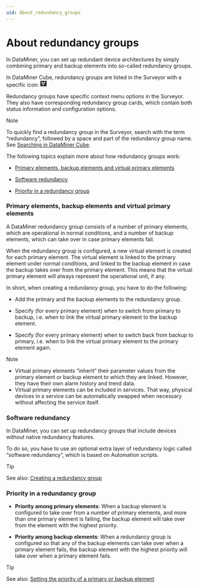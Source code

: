 ```yaml
---
uid: About_redundancy_groups
---
```


# About redundancy groups

In DataMiner, you can set up redundant device architectures by simply combining primary and backup elements into so-called redundancy groups.

In DataMiner Cube, redundancy groups are listed in the Surveyor with a specific icon: ![](../../images/IconRG00054.PNG)

Redundancy groups have specific context menu options in the Surveyor. They also have corresponding redundancy group cards, which contain both status information and configuration options.

> [!NOTE]
> To quickly find a redundancy group in the Surveyor, search with the term “redundancy”, followed by a space and part of the redundancy group name. See [Searching in DataMiner Cube](xref:Searching_in_DataMiner_Cube).

The following topics explain more about how redundancy groups work:

- [Primary elements, backup elements and virtual primary elements](#primary-elements-backup-elements-and-virtual-primary-elements)

- [Software redundancy](#software-redundancy)

- [Priority in a redundancy group](#priority-in-a-redundancy-group)

### Primary elements, backup elements and virtual primary elements

A DataMiner redundancy group consists of a number of primary elements, which are operational in normal conditions, and a number of backup elements, which can take over in case primary elements fail.

When the redundancy group is configured, a new virtual element is created for each primary element. The virtual element is linked to the primary element under normal conditions, and linked to the backup element in case the backup takes over from the primary element. This means that the virtual primary element will always represent the operational unit, if any.

In short, when creating a redundancy group, you have to do the following:

- Add the primary and the backup elements to the redundancy group.

- Specify (for every primary element) when to switch from primary to backup, i.e. when to link the virtual primary element to the backup element.

- Specify (for every primary element) when to switch back from backup to primary, i.e. when to link the virtual primary element to the primary element again.

> [!NOTE]
> - Virtual primary elements “inherit” their parameter values from the primary element or backup element to which they are linked. However, they have their own alarm history and trend data.
> - Virtual primary elements can be included in services. That way, physical devices in a service can be automatically swapped when necessary without affecting the service itself.

### Software redundancy

In DataMiner, you can set up redundancy groups that include devices without native redundancy features.

To do so, you have to use an optional extra layer of redundancy logic called “software redundancy”, which is based on Automation scripts.

> [!TIP]
> See also:
> [Creating a redundancy group](Creating_a_redundancy_group.md)

### Priority in a redundancy group

- **Priority among primary elements**: When a backup element is configured to take over from a number of primary elements, and more than one primary element is failing, the backup element will take over from the element with the highest priority.

- **Priority among backup elements**: When a redundancy group is configured so that any of the backup elements can take over when a primary element fails, the backup element with the highest priority will take over when a primary element fails.

> [!TIP]
> See also:
> [Setting the priority of a primary or backup element](Setting_the_priority_of_a_primary_or_backup_element.md)
